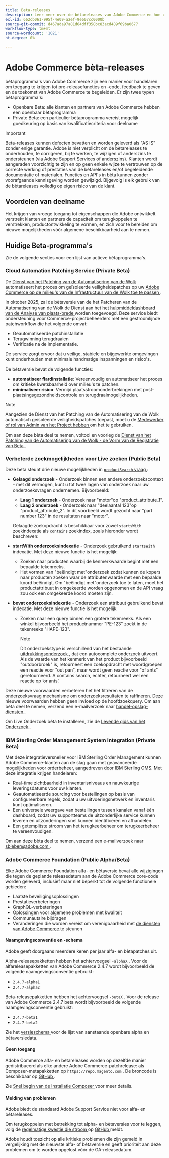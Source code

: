```yaml
---
title: Beta-releases
description: Leer meer over de bètareleases van Adobe Commerce en hoe u hieraan kunt deelnemen.
exl-id: 662cb061-995f-4e09-a2ef-9e607cc0000b
source-git-commit: d467ada97a81d64dff358bc83acd489f69ba0677
workflow-type: tm+mt
source-wordcount: '1021'
ht-degree: 0%

---
```


# Adobe Commerce bèta-releases

bètaprogramma&#39;s van Adobe Commerce zijn een manier voor handelaren om toegang te krijgen tot pre-releasefuncties en -code, feedback te geven en de toekomst van Adobe Commerce te begeleiden. Er zijn twee typen bètaprogramma&#39;s:

- Openbare Beta: alle klanten en partners van Adobe Commerce hebben een openbaar bètaprogramma
- Private Beta: een particulier bètaprogramma vereist mogelijk goedkeuring op basis van kwalificatiecriteria voor deelname

>[!IMPORTANT]
>
>Beta-releases kunnen defecten bevatten en worden geleverd als &quot;AS IS&quot; zonder enige garantie. Adobe is niet verplicht om de bètareleases te onderhouden, te corrigeren, bij te werken, te wijzigen of anderszins te ondersteunen (via Adobe Support Services of anderszins). Klanten wordt aangeraden voorzichtig te zijn en op geen enkele wijze te vertrouwen op de correcte werking of prestaties van de bètareleases en/of begeleidende documentatie of materialen. Functies en API&#39;s in bèta kunnen zonder voorafgaande kennisgeving worden gewijzigd. Bijgevolg is elk gebruik van de bètareleases volledig op eigen risico van de klant.

## Voordelen van deelname

Het krijgen van vroege toegang tot eigenschappen die Adobe ontwikkelt verstrekt klanten en partners de capaciteit om terugkoppelen te verstrekken, productontwikkeling te vormen, en zich voor te bereiden om nieuwe mogelijkheden vóór algemene beschikbaarheid aan te nemen.

## Huidige Beta-programma&#39;s

Zie de volgende secties voor een lijst van actieve bètaprogramma&#39;s.

### Cloud Automation Patching Service (Private Beta)

De [ Dienst van het Patching van de Automatisering van de Wolk ](../tools/caps-tool/intro.md) automatiseert het proces om geïsoleerde veiligheidspatches op uw [ Adobe Commerce op de milieu&#39;s van de Infrastructuur van de Wolk toe te passen ](https://experienceleague.adobe.com/en/docs/commerce-on-cloud/user-guide/overview).

In oktober 2025, zal de bètaversie van de het Patcheren van de Automatisering van de Wolk de Dienst aan het [ het hulpmiddeldashboard van de Analyse van plaats-brede ](https://experienceleague.adobe.com/en/docs/commerce-operations/tools/site-wide-analysis-tool/dashboard) worden toegevoegd. Deze service biedt ondersteuning voor Commerce-projectbeheerders met een gestroomlijnde patchworkflow die het volgende omvat:

- Geautomatiseerde patchinstallatie
- Terugwinning terugdraaien
- Verificatie na de implementatie.

De service zorgt ervoor dat u veilige, stabiele en bijgewerkte omgevingen kunt onderhouden met minimale handmatige inspanningen en risico&#39;s.

De bètaversie bevat de volgende functies:

- **automatiseer flardinstallatie**: Vereenvoudig en automatiseer het proces om kritieke kwetsbaarheid over milieu&#39;s te patchen.
- **minimaliseer risico**: Vermijd plaatsstroomonderbrekingen met post-plaatsingsgezondheidscontrole en terugdraaimogelijkheden.

>[!NOTE]
>
>Aangezien de Dienst van het Patching van de Automatisering van de Wolk automatisch geïsoleerde veiligheidspatches toepast, moet u de [ Medewerker of rol van Admin van het Project hebben ](https://experienceleague.adobe.com/en/docs/commerce-on-cloud/user-guide/project/user-access) om het te gebruiken.

Om aan deze bèta deel te nemen, voltooi en voorleg de [ Dienst van het Patching van de Automatisering van de Wolk - de Vorm van de Registratie van Beta ](https://forms.office.com/r/3Wfxj5nPdB).

### Verbeterde zoekmogelijkheden voor Live zoeken (Public Beta)

Deze bèta steunt drie nieuwe mogelijkheden in [`productSearch` vraag ](https://developer.adobe.com/commerce/webapi/graphql/schema/live-search/queries/product-search/):

- **Gelaagd onderzoek** - Onderzoek binnen een andere onderzoekscontext - met dit vermogen, kunt u tot twee lagen van onderzoek naar uw onderzoeksvragen ondernemen. Bijvoorbeeld:

   - **Laag 1 onderzoek** - Onderzoek naar &quot;motor&quot;op &quot;product_attribute_1&quot;.
   - **Laag 2 onderzoek** - Onderzoek naar &quot;deelaantal 123&quot;op &quot;product_attribute_2&quot;. In dit voorbeeld wordt gezocht naar &quot;part number 123&quot; in de resultaten naar &quot;motor&quot;.

  Gelaagde zoekopdracht is beschikbaar voor zowel `startsWith` zoekindexatie als `contains` zoekindex, zoals hieronder wordt beschreven:

- **startWith onderzoeksindexatie** - Onderzoek gebruikend `startsWith` indexatie. Met deze nieuwe functie is het mogelijk:

   - Zoeken naar producten waarbij de kenmerkwaarde begint met een bepaalde tekenreeks.
   - Het vormen van &quot;beëindigt met&quot;onderzoek zodat kunnen de kopers naar producten zoeken waar de attributenwaarde met een bepaalde koord beëindigt. Om &quot;beëindigt met&quot;onderzoek toe te laten, moet het productattribuut in omgekeerde worden opgenomen en de API vraag zou ook een omgekeerde koord moeten zijn.

- **bevat onderzoeksindexatie** - Onderzoek een attribuut gebruikend bevat indexatie. Met deze nieuwe functie is het mogelijk:

   - Zoeken naar een query binnen een grotere tekenreeks. Als een winkel bijvoorbeeld het productnummer &quot;PE-123&quot; zoekt in de tekenreeks &quot;HAPE-123&quot;.

     >[!NOTE]
     >
     >Dit onderzoekstype is verschillend van het bestaande [ uitdrukkingsonderzoek ](https://developer.adobe.com/commerce/webapi/graphql/schema/live-search/queries/product-search/), dat een autocomplete onderzoek uitvoert. Als de waarde van het kenmerk van het product bijvoorbeeld &quot;outdoorbroek&quot; is, retourneert een zoekopdracht met woordgroepen een reactie voor &quot;out pan&quot;, maar wordt geen reactie voor &quot;of ants&quot; geretourneerd. A contains search, echter, retourneert wel een reactie op ‘or ants’.

Deze nieuwe voorwaarden verbeteren het het filtreren van de onderzoeksvraag mechanisme om onderzoeksresultaten te raffineren. Deze nieuwe voorwaarden hebben geen invloed op de hoofdzoekquery. Om aan bèta deel te nemen, verzend een e-mailverzoek naar [ handel-opslag-diensten ](mailto:commerce-storefront-services@adobe.com).

Om Live Onderzoek bèta te installeren, zie de [ Levende gids van het Onderzoek ](https://experienceleague.adobe.com/en/docs/commerce/live-search/install#install-the-live-search-beta).

### IBM Sterling Order Management System Integration (Private Beta)

Met deze integratieversneller voor IBM Sterling Order Management kunnen Adobe Commerce-klanten aan de slag gaan met geavanceerde mogelijkheden voor orderbeheer, aangedreven door IBM Sterling OMS. Met deze integratie krijgen handelaren:

- Real-time zichtbaarheid in inventarisniveaus en nauwkeurige leveringsdatums voor uw klanten.
- Geautomatiseerde sourcing voor bestellingen op basis van configureerbare regels, zodat u uw uitvoeringsnetwerk en inventaris kunt optimaliseren.
- Een universele weergave van bestellingen tussen kanalen vanaf één dashboard, zodat uw supportteams de uitzonderlijke service kunnen leveren en uitzonderingen snel kunnen identificeren en afhandelen.
- Een getemplitste stroom van het terugkeerbeheer om terugkeerbeheer te vereenvoudigen.

Om aan deze bèta deel te nemen, verzend een e-mailverzoek naar [ sbieber@adobe.com ](mailto:sbieber@adobe.com).

### Adobe Commerce Foundation (Public Alpha/Beta)

Elke Adobe Commerce Foundation alfa- en bètaversie bevat alle wijzigingen die tegen de geplande releasedatum aan de Adobe Commerce core-code worden geleverd, inclusief maar niet beperkt tot de volgende functionele gebieden:

- Laatste beveiligingsoplossingen
- Prestatieverbeteringen
- GraphQL-verbeteringen
- Oplossingen voor algemene problemen met kwaliteit
- Communautaire bijdragen
- Veranderingen die worden vereist om verenigbaarheid met [ de diensten van Adobe Commerce ](https://experienceleague.adobe.com/en/docs/commerce/user-guides/home) te steunen

#### Naamgevingsconventie en -schema

Adobe geeft doorgaans meerdere keren per jaar alfa- en bètapatches uit.

Alpha-releasepakketten hebben het achtervoegsel `-alphaX` . Voor de alfareleasepakketten van Adobe Commerce 2.4.7 wordt bijvoorbeeld de volgende naamgevingsconventie gebruikt:

- `2.4.7-alpha1`
- `2.4.7-alpha2`

Beta-releasepakketten hebben het achtervoegsel `-betaX` . Voor de release van Adobe Commerce 2.4.7 beta wordt bijvoorbeeld de volgende naamgevingsconventie gebruikt:

- `2.4.7-beta1`
- `2.4.7-beta2`

Zie het [ versieschema ](schedule.md) voor de lijst van aanstaande openbare alpha en bètaversiedata.

#### Geen toegang

Adobe Commerce alfa- en bètareleases worden op dezelfde manier gedistribueerd als elke andere Adobe Commerce-patchrelease: als Composer-metapakketten op `https://repo.magento.com` . De broncode is beschikbaar op [ GitHub ](https://github.com/magento/magento2).

Zie [ Snel begin van de Installatie Composer ](../installation/composer.md) voor meer details.

#### Melding van problemen

Adobe biedt de standaard Adobe Support Service niet voor alfa- en bètareleases.

Om terugkoppelen met betrekking tot alpha- en bètaversies voor te leggen, volg de [ regelmatige kwestie die stroom ](https://developer.adobe.com/commerce/contributor/guides/code-contributions/) op [ GitHub ](https://github.com/magento/magento2) meldt.

Adobe houdt toezicht op alle kritieke problemen die zijn gemeld in vergelijking met de nieuwste alfa- of bètaversie en geeft prioriteit aan deze problemen om te worden opgelost vóór de GA-releasedatum.
